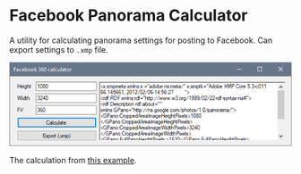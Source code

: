 # Facebook Panorama Calculator
A utility for calculating panorama settings for posting to Facebook. Can export settings to `.xmp` file.

![screenshot](screenshot.png)

The calculation from [this example](https://3dsfera.com.ua/publikatsii/kak-opublikovat-foto-360-v-facebook).

